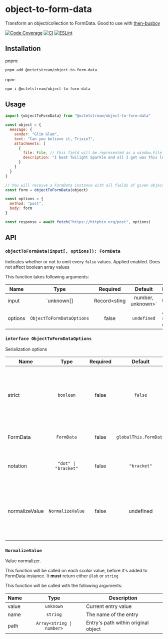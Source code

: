 # object-to-form-data

Transform an object/collection to FormData.
Good to use with [then-busboy](https://github.com/octet-stream/then-busboy)

[![Code Coverage](https://codecov.io/github/octet-stream/object-to-form-data/coverage.svg?branch=master)](https://codecov.io/github/octet-stream/object-to-form-data?branch=master)
[![CI](https://github.com/octet-stream/object-to-form-data/workflows/CI/badge.svg)](https://github.com/octet-stream/object-to-form-data/actions/workflows/ci.yml)
[![ESLint](https://github.com/octet-stream/object-to-form-data/workflows/ESLint/badge.svg)](https://github.com/octet-stream/object-to-form-data/actions/workflows/eslint.yml)

## Installation

pnpm:

```sh
pnpm add @octetstream/object-to-form-data
```

npm:
```sh
npm i @octetstream/object-to-form-data
```

## Usage

```js
import {objectToFormData} from "@octetstream/object-to-form-data"

const object = {
  message: {
    sender: "Glim Glam",
    text: "Can you believe it, Trixie?",
    attachments: [
      {
        file: File, // this field will be represented as a window.File instance
        description: "I beat Twilight Sparkle and all I got was this lousy t-shirt."
      }
    ]
  }
}

// You will receive a FormData instance with all fields of given object
const form = objectToFormData(object)

const options = {
  method: "post",
  body: form
}

const response = await fetch("https://httpbin.org/post", options)
```

## API

### `objectToFormData(input[, options]): FormData`

Indicates whether or not to omit every `false` values. Applied enabled. Does not affect boolean array values

This function takes following arguments:

| Name    | Type                                          | Required  | Default     | Description                      |
|---------|:---------------------------------------------:|:---------:|:-----------:|----------------------------------|
| input   | `unknown[] | Record<sting | number, unknown>` | true      | –           | An object to transform           |
| options | `ObjectToFormDataOptions`                     | false     | `undefined` | Additional serialization options |

### `interface ObjectToFormDataOptions`

Serialization options

| Name           | Type                 | Required | Default               | Description                               |
|----------------|:--------------------:|:--------:|:---------------------:|-------------------------------------------|
| strict         | `boolean`            | false    | `false`               | Indicates whether or not to omit every `false` values. Applied enabled. Does not affect boolean array values  |
| FormData       | `FormData`           | false    | `globalThis.FormData` | Custom spec-compliant [`FormData`](https://developer.mozilla.org/en-US/docs/Web/API/FormData) implementation  |
| notation       | `"dot" \| "bracket"`  | false    | `"bracket"`           | Type of the path notation. Can be either `"dot"` or `"bracket"`                                               |
| normalizeValue | `NormalizeValue`     | false    | undefined             | Value normalizer. This function will be called on each *scalar* value, before it's added to FormData instance |

### `NormalizeValue`

Value normalizer.

This function will be called on each *scalar* value, before it's added to FormData instance. It **must** return either `Blob` or `string`

This function will be called with the following arguments:

| Name    | Type                     | Description                         |
|---------|:------------------------:|-------------------------------------|
| value   | `unknown`                | Current entry value                 |
| name    | `string`                 | The name of the entry               |
| path    | `Array<string \| number>` | Entry's path within original object |
